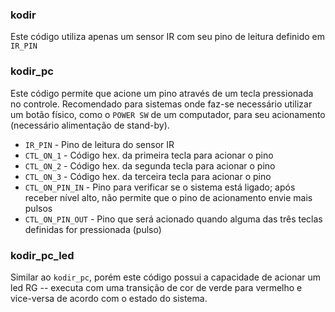 ### kodir
Este código utiliza apenas um sensor IR com seu pino de leitura definido em `IR_PIN` 

### kodir_pc
Este código permite que acione um pino através de um tecla pressionada no controle. Recomendado para sistemas onde faz-se 
necessário utilizar um botão físico, como o `POWER SW` de um computador, para seu acionamento (necessário alimentação de stand-by).
- `IR_PIN` - Pino de leitura do sensor IR
- `CTL_ON_1` - Código hex. da primeira tecla para acionar o pino
- `CTL_ON_2` - Código hex. da segunda tecla para acionar o pino
- `CTL_ON_3` - Código hex. da terceira tecla para acionar o pino
- `CTL_ON_PIN_IN` - Pino para verificar se o sistema está ligado; após receber nível alto, não permite que o pino de acionamento envie mais pulsos
- `CTL_ON_PIN_OUT` - Pino que será acionado quando alguma das três teclas definidas for pressionada (pulso)

### kodir_pc_led
Similar ao `kodir_pc`, porém este código possui a capacidade de acionar um led RG -- executa com uma transição de cor de verde para vermelho
e vice-versa de acordo com o estado do sistema.
